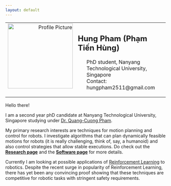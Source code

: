 ```yaml
---
layout: default
---
```


<table id="profile">
  <tr>
    <td valign="top" width="30%" align="right">
      <img src="{{ site.url }}/assets/chick.jpg" alt="Profile Picture" style="width:204px;height:204;">
    </td>
    <td valign="top" width="70%">
      <h2>
	Hung Pham (Phạm Tiến Hùng)
      </h2>
      <ul style="list-style-type:none">
	  <li>PhD student, Nanyang Technological University, Singapore</li>
	  <li>Contact: hungpham2511@gmail.com </li>
      </ul>
    </td>
  </tr>
</table>

Hello there!

I am a second year phD candidate at Nanyang Technological University,
Singapore studying under [Dr. Quang-Cuong Pham][1].

My primary research interests are techniques for motion planning and
control for robots. I investigate algorithms that can plan dynamically
feasible motions for robots (it is really challenging, think of, say,
a humanoid) and also control strategies that allow stable executions.
Do check out the **[Research page][3]** and the
**[Software page][4]** for more details.

Currently I am looking at possible applications
of [Reinforcement Learning][2] to robotics. Despite the recent surge
in popularity of Reinforcement Learning, there has yet been any
convincing proof showing that these techniques are competitive for
robotic tasks with stringent safety requirements.



[1]: http://www.ntu.edu.sg/home/cuong/
[2]: https://en.wikipedia.org/wiki/Reinforcement_learning
[3]: {{site.url}}/research
[4]: {{site.url}}/software





